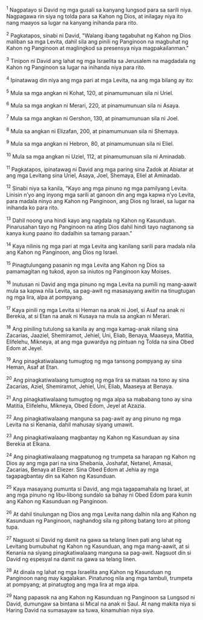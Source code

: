 <sup>1</sup>
Nagpatayo si David ng mga gusali sa kanyang lungsod para sa sarili niya. Nagpagawa rin siya ng tolda para sa Kahon ng Dios, at inilagay niya ito nang maayos sa lugar na kanyang inihanda para rito. 

<sup>2</sup>
Pagkatapos, sinabi ni David, "Walang ibang tagabuhat ng Kahon ng Dios maliban sa mga Levita, dahil sila ang pinili ng Panginoon na magbuhat ng Kahon ng Panginoon at maglingkod sa presensya niya magpakailanman." 

<sup>3</sup>
Tinipon ni David ang lahat ng mga Israelita sa Jerusalem na magdadala ng Kahon ng Panginoon sa lugar na inihanda niya para rito. 

<sup>4</sup>
Ipinatawag din niya ang mga pari at mga Levita, na ang mga bilang ay ito: 

<sup>5</sup>
Mula sa mga angkan ni Kohat, 120, at pinamumunuan sila ni Uriel. 

<sup>6</sup>
Mula sa mga angkan ni Merari, 220, at pinamumunuan sila ni Asaya. 

<sup>7</sup>
Mula sa mga angkan ni Gershon, 130, at pinamumunuan sila ni Joel. 

<sup>8</sup>
Mula sa angkan ni Elizafan, 200, at pinamumunuan sila ni Shemaya. 

<sup>9</sup>
Mula sa mga angkan ni Hebron, 80, at pinamumunuan sila ni Eliel. 

<sup>10</sup>
Mula sa mga angkan ni Uziel, 112, at pinamumunuan sila ni Aminadab. 

<sup>11</sup>
Pagkatapos, ipinatawag ni David ang mga paring sina Zadok at Abiatar at ang mga Levitang sina Uriel, Asaya, Joel, Shemaya, Eliel at Aminadab. 

<sup>12</sup>
Sinabi niya sa kanila, "Kayo ang mga pinuno ng mga pamilyang Levita. Linisin nʼyo ang inyong mga sarili at ganoon din ang mga kapwa nʼyo Levita, para madala ninyo ang Kahon ng Panginoon, ang Dios ng Israel, sa lugar na inihanda ko para rito. 

<sup>13</sup>
Dahil noong una hindi kayo ang nagdala ng Kahon ng Kasunduan. Pinarusahan tayo ng Panginoon na ating Dios dahil hindi tayo nagtanong sa kanya kung paano ito dadalhin sa tamang paraan." 

<sup>14</sup>
Kaya nilinis ng mga pari at mga Levita ang kanilang sarili para madala nila ang Kahon ng Panginoon, ang Dios ng Israel. 

<sup>15</sup>
Pinagtulungang pasanin ng mga Levita ang Kahon ng Dios sa pamamagitan ng tukod, ayon sa iniutos ng Panginoon kay Moises. 

<sup>16</sup>
Inutusan ni David ang mga pinuno ng mga Levita na pumili ng mang-aawit mula sa kapwa nila Levita, sa pag-awit ng masasayang awitin na tinugtugan ng mga lira, alpa at pompyang. 

<sup>17</sup>
Kaya pinili ng mga Levita si Heman na anak ni Joel, si Asaf na anak ni Berekia, at si Etan na anak ni Kusaya na mula sa angkan ni Merari. 

<sup>18</sup>
Ang piniling tutulong sa kanila ay ang mga kamag-anak nilang sina Zacarias, Jaaziel, Shemiramot, Jehiel, Uni, Eliab, Benaya, Maaseya, Matitia, Elifelehu, Mikneya, at ang mga guwardya ng pintuan ng Tolda na sina Obed Edom at Jeyel. 

<sup>19</sup>
Ang pinagkatiwalaang tumugtog ng mga tansong pompyang ay sina Heman, Asaf at Etan. 

<sup>20</sup>
Ang pinagkatiwalaang tumugtog ng mga lira sa mataas na tono ay sina Zacarias, Aziel, Shemiramot, Jehiel, Uni, Eliab, Maaseya at Benaya. 

<sup>21</sup>
Ang pinagkatiwalaang tumugtog ng mga alpa sa mababang tono ay sina Matitia, Elifelehu, Mikneya, Obed Edom, Jeyel at Azazia. 

<sup>22</sup>
Ang pinagkatiwalaang manguna sa pag-awit ay ang pinuno ng mga Levita na si Kenania, dahil mahusay siyang umawit. 

<sup>23</sup>
Ang pinagkatiwalaang magbantay ng Kahon ng Kasunduan ay sina Berekia at Elkana. 

<sup>24</sup>
Ang pinagkatiwalaang magpatunog ng trumpeta sa harapan ng Kahon ng Dios ay ang mga pari na sina Shebania, Joshafat, Netanel, Amasai, Zacarias, Benaya at Eliezer. Sina Obed Edom at Jehia ay mga tagapagbantay din sa Kahon ng Kasunduan.

<sup>25</sup>
Kaya masayang pumunta si David, ang mga tagapamahala ng Israel, at ang mga pinuno ng libu-libong sundalo sa bahay ni Obed Edom para kunin ang Kahon ng Kasunduan ng Panginoon. 

<sup>26</sup>
At dahil tinulungan ng Dios ang mga Levita nang dalhin nila ang Kahon ng Kasunduan ng Panginoon, naghandog sila ng pitong batang toro at pitong tupa. 

<sup>27</sup>
Nagsuot si David ng damit na gawa sa telang linen pati ang lahat ng Levitang bumubuhat ng Kahon ng Kasunduan, ang mga mang-aawit, at si Kenania na siyang pinagkatiwalaang manguna sa pag-awit. Nagsuot din si David ng espesyal na damit na gawa sa telang linen. 

<sup>28</sup>
At dinala ng lahat ng mga Israelita ang Kahon ng Kasunduan ng Panginoon nang may kagalakan. Pinatunog nila ang mga tambuli, trumpeta at pompyang; at pinatugtog ang mga lira at mga alpa. 

<sup>29</sup>
Nang papasok na ang Kahon ng Kasunduan ng Panginoon sa Lungsod ni David, dumungaw sa bintana si Mical na anak ni Saul. At nang makita niya si Haring David na sumasayaw sa tuwa, kinamuhian niya siya.